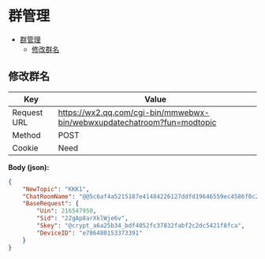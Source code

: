 # 群管理

- [群管理](#%e7%be%a4%e7%ae%a1%e7%90%86)
  - [修改群名](#%e4%bf%ae%e6%94%b9%e7%be%a4%e5%90%8d)

## 修改群名

| Key         | Value                                                                     |
| ----------- | ------------------------------------------------------------------------- |
| Request URL | <https://wx2.qq.com/cgi-bin/mmwebwx-bin/webwxupdatechatroom?fun=modtopic> |
| Method      | POST                                                                      |
| Cookie      | Need                                                                      |

**Body (json):**

``` json
{
    "NewTopic": "KKK1",
    "ChatRoomName": "@@5c6af4a5215187e41484226127ddfd19646559ec4586f0c2a7f6e048d5e8cb98",
    "BaseRequest": {
        "Uin": 216547950,
        "Sid": "2ZgAp8arXklWje6v",
        "Skey": "@crypt_a6a25b34_bdf4052fc37832fabf2c2dc5421f8fca",
        "DeviceID": "e786480153373391"
    }
}
```

